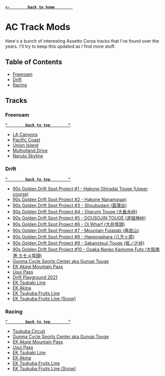 **[`<-        back to home        `](README.md)**
# AC Track Mods
Here's a bunch of interesting Assetto Corsa tracks that I've found over the years. I'll try to keep this updated as I find more stuff.

## Table of Contents
- [Freeroam](#freeroam)
- [Drift](#drift)
- [Racing](#racing)

## Tracks
### Freeroam
**[`^        back to top        ^`](#ac-track-mods)**
- [LA Canyons](https://www.racedepartment.com/downloads/la-canyons.15067/)
- [Pacific Coast](https://www.racedepartment.com/downloads/pacific-coast.12087/)
- [Union Island](https://www.racedepartment.com/downloads/union-island.45276/)
- [Mulholland Drive](https://www.racedepartment.com/downloads/mulholland-drive.42193/)
- [Naruto Skyline](https://www.assettoworld.com/track/naruto-skyline-freeroam)
### Drift
**[`^        back to top        ^`](#ac-track-mods)**
- [90s Golden Drift Spot Project #1 - Hakone Ohiradai Touge (Upper course)](https://www.racedepartment.com/downloads/90s-golden-drift-spot-project-1-hakone-ohiradai-touge-upper-course.16188/)
- [90s Golden Drift Spot Project #2 - Hakone Nanamagari](https://www.racedepartment.com/downloads/90s-golden-drift-spot-project-2-hakone-nanamagari.16475/)
- [90s Golden Drift Spot Project #3 - Shoubudani (菖蒲谷)](https://www.racedepartment.com/downloads/90s-gold-drift-spot-project-3-shoubudani-%E8%8F%96%E8%92%B2%E8%B0%B7.18629/)
- [90s Golden Drift Spot Project #4 - Otarumi Touge (大垂水峠)](https://www.racedepartment.com/downloads/90s-golden-drift-spot-project-4-otarumi-touge-%E5%A4%A7%E5%9E%82%E6%B0%B4%E5%B3%A0.19707/)
- [90s Golden Drift Spot Project #5 - DOUSOJIN TOUGE (道祖神峠)](https://www.racedepartment.com/downloads/90s-golden-drift-spot-project-5-dousojin-touge-%E9%81%93%E7%A5%96%E7%A5%9E%E5%B3%A0.20480/)
- [90s Golden Drift Spot Project #6 - Oi Wharf (大井埠頭)](https://www.racedepartment.com/downloads/90s-golden-drift-spot-project-6-oi-wharf-%E5%A4%A7%E4%BA%95%E5%9F%A0%E9%A0%AD.21844/)
- [90s Golden Drift Spot Project #7 - Mountain Futatabi (再度山)](https://www.racedepartment.com/downloads/90s-golden-drift-spot-project-7-mountain-futatabi-%E5%86%8D%E5%BA%A6%E5%B1%B1.22990/)
- [90s Golden Drift Spot Project #8 - Happogahara (八方ヶ原)](https://www.racedepartment.com/downloads/90s-golden-drift-spot-8-happogahara-%E5%85%AB%E6%96%B9%E3%83%B6%E5%8E%9F-drift-course.24241/)
- [90s Golden Drift Spot Project #9 - Sakanotsuji Touge (坂ノ辻峠)](https://www.racedepartment.com/downloads/90s-golden-drift-spot-project-9-sakanotsuji-touge-%E5%9D%82%E3%83%8E%E8%BE%BB%E5%B3%A0.36738/)
- [90s Golden Drift Spot Project #10 - Osaka Nanko Kamome Futo (大阪南港 カモメ埠頭)](https://www.racedepartment.com/downloads/90s-golden-drift-spot-project-10-osaka-nanko-kamome-futo-%EF%BC%88%E5%A4%A7%E9%98%AA%E5%8D%97%E6%B8%AF-%E3%82%AB%E3%83%A2%E3%83%A1%E5%9F%A0%E9%A0%AD%EF%BC%89.53012/)
- [Gunma Cycle Sports Center aka Gunsai Touge](https://www.racedepartment.com/downloads/gunma-cycle-sports-center-aka-gunsai-touge-new-scratch-made.32941/)
- [EK Akagi Mountain Pass](https://sharemods.com/4m3rpsjye2mg/ek_akagi.rar.html)
- [Usui Pass](https://www.racedepartment.com/downloads/usui-pass.15712/)
- [Drift Playground 2021](https://www.racedepartment.com/downloads/drift-playground-2021.43530/)
- [EK Tsubaki Line](https://sharemods.com/j1gkps7vhx84/ek_tsubaki_line.rar.html)
- [EK Akina](https://sharemods.com/k4hs2ecurul4/ek_akina.rar.html)
- [EK Tsukuba Fruits Line](https://sharemods.com/g4s5pavow9oe/ek_tsukuba_fruits_line.rar.html)
- [EK Tsukuba Fruits Line (Snow)](https://sharemods.com/i5e0yl9vlmpi/ek_tsukuba_fruits_line_snow.rar.html)
### Racing
**[`^        back to top        ^`](#ac-track-mods)**
- [Tsukuba Circuit](https://www.racedepartment.com/downloads/tsukuba-circuit.2629/)
- [Gunma Cycle Sports Center aka Gunsai Touge](https://www.racedepartment.com/downloads/gunma-cycle-sports-center-aka-gunsai-touge-new-scratch-made.32941/)
- [EK Akagi Mountain Pass](https://sharemods.com/4m3rpsjye2mg/ek_akagi.rar.html)
- [Usui Pass](https://www.racedepartment.com/downloads/usui-pass.15712/)
- [EK Tsubaki Line](https://sharemods.com/j1gkps7vhx84/ek_tsubaki_line.rar.html)
- [EK Akina](https://sharemods.com/k4hs2ecurul4/ek_akina.rar.html)
- [EK Tsukuba Fruits Line](https://sharemods.com/g4s5pavow9oe/ek_tsukuba_fruits_line.rar.html)
- [EK Tsukuba Fruits Line (Snow)](https://sharemods.com/i5e0yl9vlmpi/ek_tsukuba_fruits_line_snow.rar.html)